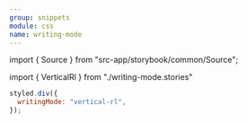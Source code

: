 ```yaml
---
group: snippets
module: css
name: writing-mode
---
```


import { Source } from "src-app/storybook/common/Source";

import { VerticalRl } from "./writing-mode.stories"

<VerticalRl />

```jsx {2}
styled.div({
  writingMode: "vertical-rl",
});
```

<Source path="https://developer.mozilla.org/zh-CN/docs/Web/CSS/writing-mode" />
